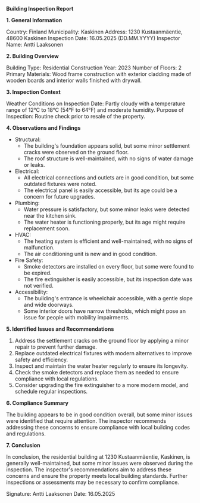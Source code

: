 **Building Inspection Report**

**1. General Information**

Country: Finland
Municipality: Kaskinen
Address: 1230 Kustaanmäentie, 48600 Kaskinen
Inspection Date: 16.05.2025 (DD.MM.YYYY)
Inspector Name: Antti Laaksonen

**2. Building Overview**

Building Type: Residential
Construction Year: 2023
Number of Floors: 2
Primary Materials: Wood frame construction with exterior cladding made of wooden boards and interior walls finished with drywall.

**3. Inspection Context**

Weather Conditions on Inspection Date: Partly cloudy with a temperature range of 12°C to 18°C (54°F to 64°F) and moderate humidity.
Purpose of Inspection: Routine check prior to resale of the property.

**4. Observations and Findings**

* Structural:
	+ The building's foundation appears solid, but some minor settlement cracks were observed on the ground floor.
	+ The roof structure is well-maintained, with no signs of water damage or leaks.
* Electrical:
	+ All electrical connections and outlets are in good condition, but some outdated fixtures were noted.
	+ The electrical panel is easily accessible, but its age could be a concern for future upgrades.
* Plumbing:
	+ Water pressure is satisfactory, but some minor leaks were detected near the kitchen sink.
	+ The water heater is functioning properly, but its age might require replacement soon.
* HVAC:
	+ The heating system is efficient and well-maintained, with no signs of malfunction.
	+ The air conditioning unit is new and in good condition.
* Fire Safety:
	+ Smoke detectors are installed on every floor, but some were found to be expired.
	+ The fire extinguisher is easily accessible, but its inspection date was not verified.
* Accessibility:
	+ The building's entrance is wheelchair accessible, with a gentle slope and wide doorways.
	+ Some interior doors have narrow thresholds, which might pose an issue for people with mobility impairments.

**5. Identified Issues and Recommendations**

1. Address the settlement cracks on the ground floor by applying a minor repair to prevent further damage.
2. Replace outdated electrical fixtures with modern alternatives to improve safety and efficiency.
3. Inspect and maintain the water heater regularly to ensure its longevity.
4. Check the smoke detectors and replace them as needed to ensure compliance with local regulations.
5. Consider upgrading the fire extinguisher to a more modern model, and schedule regular inspections.

**6. Compliance Summary**

The building appears to be in good condition overall, but some minor issues were identified that require attention. The inspector recommends addressing these concerns to ensure compliance with local building codes and regulations.

**7. Conclusion**

In conclusion, the residential building at 1230 Kustaanmäentie, Kaskinen, is generally well-maintained, but some minor issues were observed during the inspection. The inspector's recommendations aim to address these concerns and ensure the property meets local building standards. Further inspections or assessments may be necessary to confirm compliance.

Signature: Antti Laaksonen
Date: 16.05.2025